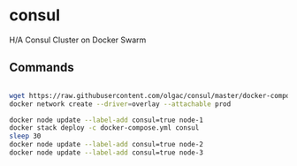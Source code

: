 # consul
H/A Consul Cluster on Docker Swarm

Commands
-------------

```bash

wget https://raw.githubusercontent.com/olgac/consul/master/docker-compose.yml
docker network create --driver=overlay --attachable prod

docker node update --label-add consul=true node-1
docker stack deploy -c docker-compose.yml consul
sleep 30
docker node update --label-add consul=true node-2
docker node update --label-add consul=true node-3
```
